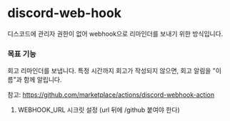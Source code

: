 # discord-web-hook
디스코드에 관리자 권한이 없어 webhook으로 리마인더를 보내기 위한 방식입니다.

### 목표 기능
회고 리마인더를 보냅니다.
특정 시간까지 회고가 작성되지 않으면, 회고 알림을 "이름"과 함께 알립니다.

참고: https://github.com/marketplace/actions/discord-webhook-action
1. WEBHOOK_URL 시크릿 설정 (url 뒤에 /github 붙여야 한다)
